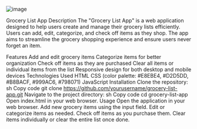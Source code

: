 ![image](https://github.com/kt1275088/Grocery-List-App/assets/140021793/334574d3-af6c-43ef-992c-353fdad93dab)


Grocery List App
Description
The "Grocery List App" is a web application designed to help users create and manage their grocery lists efficiently. Users can add, edit, categorize, and check off items as they shop. The app aims to streamline the grocery shopping experience and ensure users never forget an item.

Features
Add and edit grocery items
Categorize items for better organization
Check off items as they are purchased
Clear all items or individual items from the list
Responsive design for both desktop and mobile devices
Technologies Used
HTML
CSS (color palette: #E8EBE4, #D2D5DD, #B8BACF, #999AC6, #798071)
JavaScript
Installation
Clone the repository:
sh
Copy code
git clone https://github.com/yourusername/grocery-list-app.git
Navigate to the project directory:
sh
Copy code
cd grocery-list-app
Open index.html in your web browser.
Usage
Open the application in your web browser.
Add new grocery items using the input field.
Edit or categorize items as needed.
Check off items as you purchase them.
Clear items individually or clear the entire list once done.
